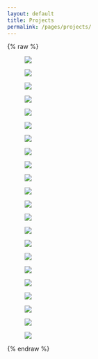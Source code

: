 ```yaml
---
layout: default
title: Projects
permalink: /pages/projects/
---
```


{% raw %}
<!-- copy the full projects.html body -->
<div class="content_desktop">
    <div class="projects">
        <figure>
            <a href="https://apoorvakhairnar.github.io/pages/projects/SSSR-Final.html"><img src="projects/assets/SSSR-Final.jpg"></a>
            <!-- <figcaption><a href="https://apoorvakhairnar.github.io/pages/projects/NPR-STAR.html">Non-Pyrotechnic Recovery System for High-Powered Rockets</a></figcaption> -->
        </figure>
        <figure>
            <a href="https://apoorvakhairnar.github.io/pages/projects/MPC-Final.html"><img src="projects/assets/MPC-Final.jpg"></a>
            <!-- <figcaption><a href="https://apoorvakhairnar.github.io/pages/projects/NPR-STAR.html">Non-Pyrotechnic Recovery System for High-Powered Rockets</a></figcaption> -->
        </figure>
        <figure>
            <a href="https://apoorvakhairnar.github.io/pages/projects/RnA-Final.html"><img src="projects/assets/RnA-Final.jpg"></a>
            <!-- <figcaption><a href="https://apoorvakhairnar.github.io/pages/projects/NPR-STAR.html">Non-Pyrotechnic Recovery System for High-Powered Rockets</a></figcaption> -->
        </figure>
        <figure>
            <a href="https://apoorvakhairnar.github.io/pages/projects/NPR-STAR.html"><img src="projects/assets/NPR-STAR.jpg"></a>
            <!-- <figcaption><a href="https://apoorvakhairnar.github.io/pages/projects/NPR-STAR.html">Non-Pyrotechnic Recovery System for High-Powered Rockets</a></figcaption> -->
        </figure>
    </div>
    <div class="projects">
        <figure>
            <a href="https://apoorvakhairnar.github.io/pages/projects/STP-STAR.html"><img src="projects/assets/STP-STAR.jpg"></a>
            <!-- <figcaption><a href="https://apoorvakhairnar.github.io/pages/projects/STP-STAR.html">Static Test Pad for Rocket Motors</a></figcaption> -->
        </figure>
        <figure>
            <a href="https://apoorvakhairnar.github.io/pages/projects/FFT-Sewing.html"><img src="projects/assets/FFT-Sewing.jpg"></a>
            <!-- <figcaption><a href="https://apoorvakhairnar.github.io/pages/projects/FFT-Sewing.html">FFT Analysis of Vibration Signals from Traditional Sewing Machine</a></figcaption> -->
        </figure>
        <figure>
            <a href="https://apoorvakhairnar.github.io/pages/projects/RoboBee-Review.html"><img src="projects/assets/RoboBee-Review.jpg"></a>
            <!-- <figcaption><a href="https://apoorvakhairnar.github.io/pages/projects/RoboBee-Review.html">Review of RoboBee: Harvard's insect-sized Biomimetic Robot</a></figcaption> -->
        </figure>
        <figure>
            <a href="https://apoorvakhairnar.github.io/pages/projects/AI-Inventory.html"><img src="projects/assets/AI-Inventory.jpg"></a>
            <!-- <figcaption><a href="https://apoorvakhairnar.github.io/pages/projects/AI-Inventory.html">The Rising Role of Artificial Intelligence in Inventory Management</a></figcaption> -->
        </figure>
    </div>
    <div class="projects">
        <figure>
            <a href="https://apoorvakhairnar.github.io/pages/projects/ASM-Watts.html"><img src="projects/assets/ASM-Watts.jpg"></a>
            <!-- <figcaption><a href="https://apoorvakhairnar.github.io/pages/projects/ASM-Watts.html">Analysis and Synthesis of Four bar mechanism - Watt's linkage</a></figcaption> -->
        </figure>
        <figure>
            <a href="https://apoorvakhairnar.github.io/pages/projects/NMCP.html"><img src="projects/assets/NMCP.jpg"></a>
            <!-- <figcaption><a href="https://apoorvakhairnar.github.io/pages/projects/NMCP.html">Study of "A Numerical Model for Design and Optimization of Surface Textures for Tilting Pad Thrust Bearings"</a></figcaption> -->
        </figure>
        <!-- <figure>
            <a href="https://apoorvakhairnar.github.io/pages/projects/Smoke.html"><img src="projects/assets/Smoke.jpg"></a>
        </figure> -->
        <figure>
            <a href="https://apoorvakhairnar.github.io/pages/projects/GSF.html"><img src="projects/assets/GSF.jpg"></a>
            <!-- <figcaption><a href="https://apoorvakhairnar.github.io/pages/projects/NMCP.html">Study of "A Numerical Model for Design and Optimization of Surface Textures for Tilting Pad Thrust Bearings"</a></figcaption> -->
        </figure>
    </div>
</div>
<div class="content_mobile">
    <div class="projects_mobile">
        <figure>
            <a href="https://apoorvakhairnar.github.io/pages/projects/SSSR-Final.html"><img src="projects/assets/SSSR-Final.jpg"></a>
            <!-- <figcaption><a href="https://apoorvakhairnar.github.io/pages/projects/NPR-STAR.html">Non-Pyrotechnic Recovery System for High-Powered Rockets</a></figcaption> -->
        </figure>
        <figure>
            <a href="https://apoorvakhairnar.github.io/pages/projects/MPC-Final.html"><img src="projects/assets/MPC-Final.jpg"></a>
            <!-- <figcaption><a href="https://apoorvakhairnar.github.io/pages/projects/NPR-STAR.html">Non-Pyrotechnic Recovery System for High-Powered Rockets</a></figcaption> -->
        </figure>
        <figure>
            <a href="https://apoorvakhairnar.github.io/pages/projects/RnA-Final.html"><img src="projects/assets/RnA-Final.jpg"></a>
            <!-- <figcaption><a href="https://apoorvakhairnar.github.io/pages/projects/NPR-STAR.html">Non-Pyrotechnic Recovery System for High-Powered Rockets</a></figcaption> -->
        </figure>
        <figure>
            <a href="https://apoorvakhairnar.github.io/pages/projects/NPR-STAR.html"><img src="projects/assets/NPR-STAR.jpg"></a>
            <!-- <figcaption><a href="https://apoorvakhairnar.github.io/pages/projects/NPR-STAR.html">Non-Pyrotechnic Recovery System for High-Powered Rockets</a></figcaption> -->
        </figure>
        <figure>
            <a href="https://apoorvakhairnar.github.io/pages/projects/STP-STAR.html"><img src="projects/assets/STP-STAR.jpg"></a>
            <!-- <figcaption><a href="https://apoorvakhairnar.github.io/pages/projects/STP-STAR.html">Static Test Pad for Rocket Motors</a></figcaption> -->
        </figure>
        <figure>
            <a href="https://apoorvakhairnar.github.io/pages/projects/FFT-Sewing.html"><img src="projects/assets/FFT-Sewing.jpg"></a>
            <!-- <figcaption><a href="https://apoorvakhairnar.github.io/pages/projects/FFT-Sewing.html">FFT Analysis of Vibration Signals from Traditional Sewing Machine</a></figcaption> -->
        </figure>
        <figure>
            <a href="https://apoorvakhairnar.github.io/pages/projects/RoboBee-Review.html"><img src="projects/assets/RoboBee-Review.jpg"></a>
            <!-- <figcaption><a href="https://apoorvakhairnar.github.io/pages/projects/RoboBee-Review.html">Review of RoboBee: Harvard's insect-sized Biomimetic Robot</a></figcaption> -->
        </figure>
        <figure>
            <a href="https://apoorvakhairnar.github.io/pages/projects/AI-Inventory.html"><img src="projects/assets/AI-Inventory.jpg"></a>
            <!-- <figcaption><a href="https://apoorvakhairnar.github.io/pages/projects/AI-Inventory.html">The Rising Role of Artificial Intelligence in Inventory Management</a></figcaption> -->
        </figure>
        <figure>
            <a href="https://apoorvakhairnar.github.io/pages/projects/ASM-Watts.html"><img src="projects/assets/ASM-Watts.jpg"></a>
            <!-- <figcaption><a href="https://apoorvakhairnar.github.io/pages/projects/ASM-Watts.html">Analysis and Synthesis of Four bar mechanism - Watt's linkage</a></figcaption> -->
        </figure>
        <figure>
            <a href="https://apoorvakhairnar.github.io/pages/projects/NMCP.html"><img src="projects/assets/NMCP.jpg"></a>
            <!-- <figcaption><a href="https://apoorvakhairnar.github.io/pages/projects/NMCP.html">Study of "A Numerical Model for Design and Optimization of Surface Textures for Tilting Pad Thrust Bearings"</a></figcaption> -->
        </figure>
        <!-- <figure>
            <a href="https://apoorvakhairnar.github.io/pages/projects/Smoke.html"><img src="projects/assets/Smoke.jpg"></a>
        </figure> -->
        <figure>
            <a href="https://apoorvakhairnar.github.io/pages/projects/GSF.html"><img src="projects/assets/GSF.jpg"></a>
            <!-- <figcaption><a href="https://apoorvakhairnar.github.io/pages/projects/NMCP.html">Study of "A Numerical Model for Design and Optimization of Surface Textures for Tilting Pad Thrust Bearings"</a></figcaption> -->
        </figure>
    </div>
</div>
{% endraw %}